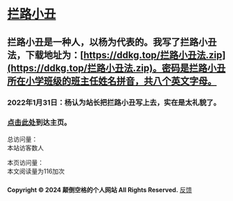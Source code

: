 # [拦路小丑](https://ddkg.top/llxc)

## 拦路小丑是一种人，以杨为代表的。我写了拦路小丑法，下载地址为：[https://ddkg.top/拦路小丑法.zip](https://ddkg.top/拦路小丑法.zip)。密码是拦路小丑所在小学班级的班主任姓名拼音，共八个英文字母。

### 2022年1月31日：杨认为站长把拦路小丑写上去，实在是太礼貌了。

### [点击此处](https://ddkg.top)到达主页。

<script type="text/javascript" src="busuanzi.js"></script>    
<script async src="//busuanzi.ibruce.info/busuanzi/2.3/busuanzi.pure.mini.js">
</script>  


总访问量：  
<span id="busuanzi_container_site_uv">
  本站访客数<span id="busuanzi_value_site_uv"></span>人
</span>

本页访问量：  
<span id="busuanzi_container_page_pv">
  本文阅读量为116加<span id="busuanzi_value_page_pv"></span>次
</span>

### <span id="runtime_span"></span><script type="text/javascript">function show_runtime(){window.setTimeout("show_runtime()",1000);X=new Date("11/27/2021 21:04:00");Y=new Date();T=(Y.getTime()-X.getTime());M=24*60*60*1000;a=T/M;A=Math.floor(a);b=(a-A)*24;B=Math.floor(b);c=(b-B)*60;C=Math.floor((b-B)*60);D=Math.floor((c-C)*60);runtime_span.innerHTML="本站已运行: "+A+"天"+B+"小时"+C+"分"+D+"秒"}show_runtime();</script>

**Copyright © 2024 颠倒空格的个人网站 All Rights Reserved.**   [反馈](https://ddkg.top/fdbk)

